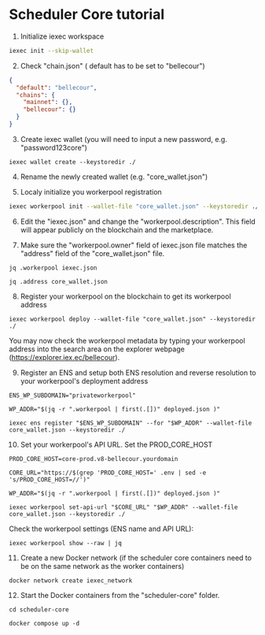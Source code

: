 # Scheduler Core tutorial

1. Initialize iexec workspace
```bash
iexec init --skip-wallet
```

2. Check "chain.json" ( default has to be set to "bellecour")
```json
{
  "default": "bellecour",
  "chains": {
    "mainnet": {},
    "bellecour": {}
  }
}
```

3. Create iexec wallet (you will need to input a new password, e.g. "password123core")
```
iexec wallet create --keystoredir ./
```

4. Rename the newly created wallet (e.g. "core_wallet.json")

5. Localy initialize you workerpool registration
```bash
iexec workerpool init --wallet-file "core_wallet.json" --keystoredir ./
```

6. Edit the "iexec.json" and change the "workerpool.description". This field will appear publicly on the blockchain and the marketplace.

7. Make sure the "workerpool.owner" field of iexec.json file matches the "address" field of the "core_wallet.json" file.
```
jq .workerpool iexec.json
```
```
jq .address core_wallet.json
```

8. Register your workerpool on the blockchain to get its workerpool address
```
iexec workerpool deploy --wallet-file "core_wallet.json" --keystoredir ./
```

You may now check the workerpool metadata by typing your workerpool address into the search area on the explorer webpage (https://explorer.iex.ec/bellecour).

9. Register an ENS and setup both ENS resolution and reverse resolution to your workerpool's deployment address
```
ENS_WP_SUBDOMAIN="privateworkerpool"
```
```
WP_ADDR="$(jq -r ".workerpool | first(.[])" deployed.json )"
```
```
iexec ens register "$ENS_WP_SUBDOMAIN" --for "$WP_ADDR" --wallet-file core_wallet.json --keystoredir ./
```

10. Set your workerpool's API URL. Set the PROD_CORE_HOST

```
PROD_CORE_HOST=core-prod.v8-bellecour.yourdomain
```

```
CORE_URL="https://$(grep 'PROD_CORE_HOST=' .env | sed -e 's/PROD_CORE_HOST=//')"
```

```
WP_ADDR="$(jq -r ".workerpool | first(.[])" deployed.json )"
```

```
iexec workerpool set-api-url "$CORE_URL" "$WP_ADDR" --wallet-file core_wallet.json --keystoredir ./
```

Check the workerpool settings (ENS name and API URL):
```
iexec workerpool show --raw | jq
```

11. Create a new Docker network (if the scheduler core containers need to be on the same network as the worker containers)
```
docker network create iexec_network
```

12. Start the Docker containers from the "scheduler-core" folder.
```
cd scheduler-core
```

```
docker compose up -d
```